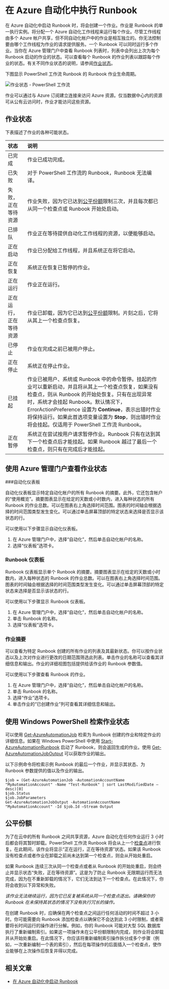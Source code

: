 <properties
   pageTitle="在 Azure 自动化中执行 Runbook"
   description="详细介绍如何处理 Azure 自动化中的 Runbook。"
   services="automation"
   documentationCenter=""
   authors="bwren"
   manager="stevenka"
   editor="tysonn" />
<tags
	ms.service="automation"
	ms.date="02/09/2016"
	wacn.date="02/19/2016"/>

# 在 Azure 自动化中执行 Runbook


在 Azure 自动化中启动 Runbook 时，将会创建一个作业。作业是 Runbook 的单一执行实例。将分配一个 Azure 自动化工作线程来运行每个作业。尽管工作线程由多个 Azure 帐户共享，但不同自动化帐户中的作业是相互独立的。你无法控制要由哪个工作线程为作业的请求提供服务。一个 Runbook 可以同时运行多个作业。当你在 Azure 管理门户中查看 Runbook 列表时，列表中会列出上次为每个 Runbook 启动的作业的状态。可以查看每个 Runbook 的作业列表以跟踪每个作业的状态。有关不同作业状态的说明，请参阅[作业状态](#job-statuses)。

下图显示 PowerShell 工作流 Runbook 的 Runbook 作业生命周期。

![作业状态 - PowerShell 工作流](./media/automation-runbook-execution/job-statuses.png)

作业可以通过与 Azure 订阅建立连接来访问 Azure 资源。仅当数据中心内的资源可从公有云访问时，作业才能访问这些资源。

## 作业状态

下表描述了作业的各种可能状态。

| 状态| 说明|
|:---|:---|
|已完成|作业已成功完成。|
|已失败| 对于 PowerShell 工作流的 Runbook，Runbook 无法编译。 |
|失败，正在等待资源|作业失败，因为它已达到[公平份额](#fairshare)限制三次，并且每次都已从同一个检查点或 Runbook 开始处启动。|
|已排队|作业正在等待提供自动化工作线程的资源，以便能够启动。|
|正在启动|作业已分配给工作线程，并且系统正在将它启动。|
|正在恢复|系统正在恢复已暂停的作业。|
|正在运行|作业正在运行。|
|正在运行，正在等待资源|作业已卸载，因为它已达到[公平份额](#fairshare)限制。片刻之后，它将从其上一个检查点恢复。|
|已停止|作业在完成之前已被用户停止。|
|正在停止|系统正在停止作业。|
|已挂起|作业已被用户、系统或 Runbook 中的命令暂停。挂起的作业可以重新启动，并且将从其上一个检查点恢复，如果没有检查点，则从 Runbook 的开始处恢复。只有在出现异常时，系统才会挂起 Runbook。默认情况下，ErrorActionPreference 设置为 **Continue**，表示出错时作业将保持运行。如果此首选项变量设置为 **Stop**，则出错时作业将会挂起。仅适用于 PowerShell 工作流 Runbook。|
|正在暂停|系统正在尝试按用户请求暂停作业。Runbook 只有在达到其下一个检查点后才能挂起。如果 Runbook 越过了最后一个检查点，则只有在完成后才能挂起。|

## 使用 Azure 管理门户查看作业状态

###自动化仪表板

自动化仪表板显示特定自动化帐户的所有 Runbook 的摘要。此外，它还包含帐户的“使用概览”。摘要图表显示在给定的天数或小时数内，进入每种状态的所有 Runbook 的作业总数。可以在图表右上角选择时间范围。图表的时间轴会根据选择的时间范围类型发生变化。可以通过单击屏幕顶部的特定状态来选择是否显示该状态的行。

可以使用以下步骤显示自动化仪表板。

1. 在 Azure 管理门户中，选择“自动化”，然后单击自动化帐户的名称。
1. 选择“仪表板”选项卡。

### Runbook 仪表板

Runbook 仪表板显示单个 Runbook 的摘要。摘要图表显示在给定的天数或小时数内，进入每种状态的 Runbook 的作业总数。可以在图表右上角选择时间范围。图表的时间轴会根据选择的时间范围类型发生变化。可以通过单击屏幕顶部的特定状态来选择是否显示该状态的行。

可以使用以下步骤显示 Runbook 仪表板。

1. 在 Azure 管理门户中，选择“自动化”，然后单击自动化帐户的名称。
1. 单击 Runbook 的名称。
1. 选择“仪表板”选项卡。

### 作业摘要

可以查看为特定 Runbook 创建的所有作业的列表及其最新状态。你可以按作业状态以及上次对作业进行更改的日期范围筛选此列表。单击作业的名称可以查看其详细信息和输出。作业的详细视图包括提供给该作业的 Runbook 参数值。

可以使用以下步骤查看 Runbook 的作业。

1. 在 Azure 管理门户中，选择“自动化”，然后单击自动化帐户的名称。
1. 单击 Runbook 的名称。
1. 选择“作业”选项卡。
1. 单击作业的“已创建作业”列可查看其详细信息和输出。

## 使用 Windows PowerShell 检索作业状态

可以使用 [Get-AzureAutomationJob](http://msdn.microsoft.com/zh-cn/library/azure/dn690263.aspx) 检索为 Runbook 创建的作业和特定作业的详细信息。如果在 Windows PowerShell 中使用 [Start-AzureAutomationRunbook](http://msdn.microsoft.com/zh-cn/library/azure/dn690259.aspx) 启动了 Runbook，则会返回生成的作业。使用 [Get-AzureAutomationJobOutput](http://msdn.microsoft.com/zh-cn/library/azure/dn690263.aspx) 可以获取作业的输出。

以下示例命令将检索示例 Runbook 的最后一个作业，并显示其状态、为 Runbook 参数提供的值以及作业的输出。

	$job = (Get-AzureAutomationJob -AutomationAccountName "MyAutomationAccount" -Name "Test-Runbook" | sort LastModifiedDate –desc)[0]
	$job.Status
	$job.JobParameters
	Get-AzureAutomationJobOutput -AutomationAccountName "MyAutomationAccount" -Id $job.Id –Stream Output

## 公平份额

为了在云中的所有 Runbook 之间共享资源，Azure 自动化在任何作业运行 3 小时后都会将其暂时卸载。PowerShell 工作流 Runbook 将会从上一个[检查点](http://technet.microsoft.com/zh-cn/library/dn469257.aspx#bk_Checkpoints)进行恢复。在此期间，该作业将显示“正在运行，正在等待资源”状态。如果该 Runbook 没有检查点或者作业在卸载之前尚未达到第一个检查点，则会从开始处重启。

如果 Runbook 连续三次从同一个检查点或者从 Runbook 的开始处重启，则会终止并显示状态“失败，正在等待资源”。这是为了防止 Runbook 无限期运行而无法完成，因为在不重新卸载的情况下，它们无法到达下一个检查点。在此情况下，你将会收到以下异常和失败。

*该作业无法继续运行，因为它已反复被系统从同一个检查点逐出。请确保你的 Runbook 在未保持其状态的情况下没有执行冗长的操作。*

在创建 Runbook 时，应确保在两个检查点之间运行任何活动的时间不超过 3 小时。你可能需要向 Runbook 添加检查点以确保它不会达到此 3 小时限制，或者需要将长时间运行的操作进行分解。例如，你的 Runbook 可能对大型 SQL 数据库执行了重新编制索引。如果这一项操作未在公平份额限制内完成，则作业将会卸载并从开始处重启。在此情况下，你应该将重新编制索引操作拆分成多个步骤（例如，一次重新编制一个表的索引），然后在每项操作的后面插入一个检查点，使作业能够在上次操作后恢复并得以完成。



## 相关文章

- [在 Azure 自动化中启动 Runbook](/documentation/articles/automation-starting-a-runbook)

<!---HONumber=Mooncake_1207_2015-->